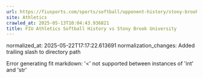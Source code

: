 ```yaml
---
url: https://fiusports.com/sports/softball/opponent-history/stony-brook-university/427/
site: Athletics
crawled_at: 2025-05-13T10:04:43.936821
title: FIU Athletics Softball History vs Stony Brook University
---
```

normalized_at: 2025-05-22T17:17:22.613691
normalization_changes: Added trailing slash to directory path

Error generating fit markdown: '<' not supported between instances of 'int' and 'str'
